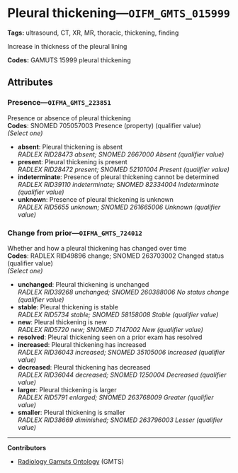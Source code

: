 # Pleural thickening—`OIFM_GMTS_015999`

**Tags:** ultrasound, CT, XR, MR, thoracic, thickening, finding

Increase in thickness of the pleural lining

**Codes:** GAMUTS 15999 pleural thickening

## Attributes

### Presence—`OIFMA_GMTS_223851`

Presence or absence of pleural thickening  
**Codes**: SNOMED 705057003 Presence (property) (qualifier value)  
*(Select one)*

- **absent**: Pleural thickening is absent  
_RADLEX RID28473 absent; SNOMED 2667000 Absent (qualifier value)_
- **present**: Pleural thickening is present  
_RADLEX RID28472 present; SNOMED 52101004 Present (qualifier value)_
- **indeterminate**: Presence of pleural thickening cannot be determined  
_RADLEX RID39110 indeterminate; SNOMED 82334004 Indeterminate (qualifier value)_
- **unknown**: Presence of pleural thickening is unknown  
_RADLEX RID5655 unknown; SNOMED 261665006 Unknown (qualifier value)_

### Change from prior—`OIFMA_GMTS_724012`

Whether and how a pleural thickening has changed over time  
**Codes**: RADLEX RID49896 change; SNOMED 263703002 Changed status (qualifier value)  
*(Select one)*

- **unchanged**: Pleural thickening is unchanged  
_RADLEX RID39268 unchanged; SNOMED 260388006 No status change (qualifier value)_
- **stable**: Pleural thickening is stable  
_RADLEX RID5734 stable; SNOMED 58158008 Stable (qualifier value)_
- **new**: Pleural thickening is new  
_RADLEX RID5720 new; SNOMED 7147002 New (qualifier value)_
- **resolved**: Pleural thickening seen on a prior exam has resolved  
- **increased**: Pleural thickening has increased  
_RADLEX RID36043 increased; SNOMED 35105006 Increased (qualifier value)_
- **decreased**: Pleural thickening has decreased  
_RADLEX RID36044 decreased; SNOMED 1250004 Decreased (qualifier value)_
- **larger**: Pleural thickening is larger  
_RADLEX RID5791 enlarged; SNOMED 263768009 Greater (qualifier value)_
- **smaller**: Pleural thickening is smaller  
_RADLEX RID38669 diminished; SNOMED 263796003 Lesser (qualifier value)_

---

**Contributors**

- [Radiology Gamuts Ontology](https://gamuts.net/) (GMTS)